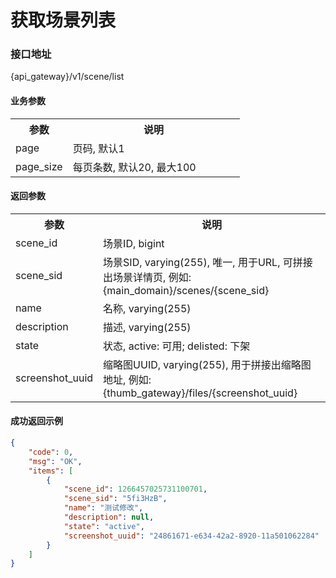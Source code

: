 # 获取场景列表

### 接口地址

{api_gateway}/v1/scene/list

#### 业务参数
<table width="100%">
    <tr>
      <th width="25%">参数</th>
      <th>说明</th>
    </tr>
    <tr>
      <td>page</td>
      <td>页码, 默认1</td>
    </tr>
    <tr>
      <td>page_size</td>
      <td>每页条数, 默认20, 最大100</td>
    </tr>
</table>

#### 返回参数
<table width="100%">
    <tr>
      <th width="25%">参数</th>
      <th>说明</th>
    </tr>
    <tr>
      <td>scene_id</td>
      <td>场景ID, bigint</td>
    </tr>
    <tr>
      <td>scene_sid</td>
      <td>场景SID, varying(255), 唯一, 用于URL, 可拼接出场景详情页, 例如: {main_domain}/scenes/{scene_sid}</td>
    </tr>
    <tr>
      <td>name</td>
      <td>名称, varying(255)</td>
    </tr>
    <tr>
      <td>description</td>
      <td>描述, varying(255)</td>
    </tr>
    <tr>
      <td>state</td>
      <td>状态, active: 可用; delisted: 下架</td>
    </tr>
    <tr>
      <td>screenshot_uuid</td>
      <td>缩略图UUID, varying(255), 用于拼接出缩略图地址, 例如: {thumb_gateway}/files/{screenshot_uuid}</td>
    </tr>
</table>

#### 成功返回示例

```json
{
    "code": 0,
    "msg": "OK",
    "items": [
        {
            "scene_id": 1266457025731100701,
            "scene_sid": "5fi3HzB",
            "name": "测试修改",
            "description": null,
            "state": "active",
            "screenshot_uuid": "24861671-e634-42a2-8920-11a501062284"
        }
    ]
}
```
